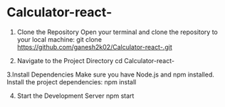 # Calculator-react-
1. Clone the Repository
   Open your terminal and clone the repository to your local machine:
      git clone https://github.com/ganesh2k02/Calculator-react-.git

3. Navigate to the Project Directory
   cd Calculator-react-
   
3.Install Dependencies 
  Make sure you have Node.js and npm installed. 
  Install the project dependencies:
  npm install

4. Start the Development Server
   npm start




  

   



